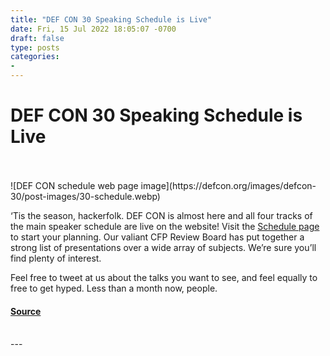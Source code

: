 ```yaml
---
title: "DEF CON 30 Speaking Schedule is Live"
date: Fri, 15 Jul 2022 18:05:07 -0700
draft: false
type: posts
categories: 
- 
---
```

# DEF CON 30 Speaking Schedule is Live

<br/>

<br/>
![DEF CON schedule web page image](https://defcon.org/images/defcon-30/post-images/30-schedule.webp)  

‘Tis the season, hackerfolk. DEF CON is almost here and all four tracks of the main speaker schedule are live on the website! Visit the [Schedule page](https://defcon.org/html/defcon-30/dc-30-schedule.html) to start your planning. Our valiant CFP Review Board has put together a strong list of presentations over a wide array of subjects. We’re sure you’ll find plenty of interest.  
  
Feel free to tweet at us about the talks you want to see, and feel equally to free to get hyped. Less than a month now, people.

#### [Source](https://defcon.org/html/defcon-30/dc-30-schedule.html)

<br/>
---
